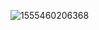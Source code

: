 ![1555460206368](C:\Users\Administrator\AppData\Roaming\Typora\typora-user-images\1555460206368.png)